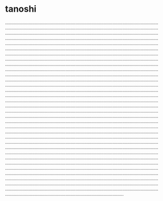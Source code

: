 # tanoshi

............................................................................................................................................................................................................................................................................................................................................................................................................................................................................................................................................................................................................................................................................................................................................................................................................................................................................................................................................................................................................................................................................................................................................................................................................................................................................................................................................................................................................................................................................................................................................................................................................................................................................................................................................................................................................................................................................................................................................................................................................................................................................................................................................................................................................................................................................................................................................................................................................................................................................................................................................................................................................................................................................................................................................................................................................................................................................................................................................................................................................................................................................................................................................................................................................................................................................................................................................................................................................................................................................................................................................................................................................................................................................................................................................................................................................................................................................................................................................................................................................................................................................................................................................................................................................................................................................................................................................................